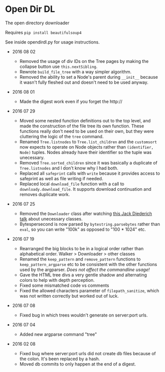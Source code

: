 Open Dir DL
===========

The open directory downloader

Requires `pip install beautifulsoup4`

See inside opendirdl.py for usage instructions.

- 2016 08 02
    - Removed the usage of div IDs on the Tree pages by making the collapse button use `this.nextSibling`.
    - Rewrote `build_file_tree` with a way simpler algorithm.
    - Removed the ability to set a Node's parent during `__init__` because it wasn't fully fleshed out and doesn't need to be used anyway.

- 2016 08 01
    - Made the digest work even if you forget the http://
    
- 2016 07 29
    - Moved some nested function definitions out to the top level, and made the construction of the file tree its own function. These functions really don't need to be used on their own, but they were cluttering the logic of the `tree` command.
    - Renamed `Tree.listnodes` to `Tree.list_children` and the `customsort` now expects to operate on Node objects rather than `(identifier, Node)` tuples. Nodes already have their identifier so the tuple was unecessary.
    - Removed `Tree.sorted_children` since it was basically a duplicate of `Tree.listnodes` and I don't know why I had both.
    - Replaced all `safeprint` calls with `write` because it provides access to safeprint as well as file writing if needed.
    - Replaced local `download_file` function with a call to `downloady.download_file`. It supports download continuation and removes duplicate work.

- 2016 07 25
    - Removed the `Downloader` class after watching [this Jack Diederich talk](https://youtu.be/o9pEzgHorH0) about unecessary classes.
    - Bytespersecond is now parsed by `bytestring.parsebytes` rather than `eval`, so you can write "100k" as opposed to "100 * 1024" etc.

- 2016 07 19
    - Rearranged the big blocks to be in a logical order rather than alphabetical order. Walker > Downloader > other classes
    - Renamed the `keep_pattern` and `remove_pattern` functions to `keep_pattern_argparse` etc to be consistent with the other functions used by the argparser. *Does not affect the commandline usage!*
    - Gave the HTML tree divs a very gentle shadow and alternating colors to help with depth perception.
    - Fixed some mismatched code vs comments
    - Fixed the allowed characters parameter of `filepath_sanitize`, which was not written correctly but worked out of luck.

- 2016 07 08
    - Fixed bug in which trees wouldn't generate on server:port urls.

- 2016 07 04
    - Added new argparse command "tree"

- 2016 02 08
    - Fixed bug where server:port urls did not create db files because of the colon. It's been replaced by a hash.
    - Moved db commits to only happen at the end of a digest.
